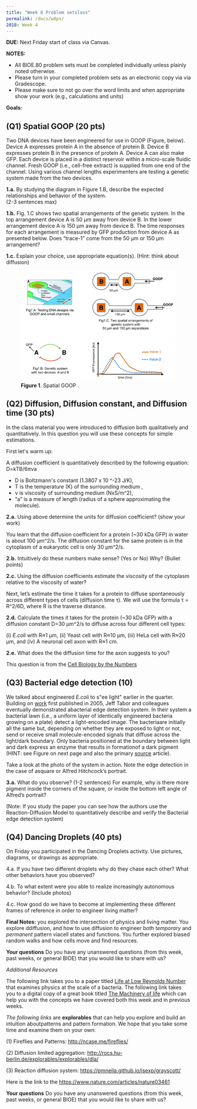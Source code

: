 ```yaml
---
title: "Week 8 Problem setslass"
permalink: /docs/w8ps/
2018: Week 4
---
```


**DUE:** Next Friday start of class via Canvas.

**NOTES:**

- All BIOE.80 problem sets must be completed individually unless plainly noted otherwise.
- Please turn in your completed problem sets as an electronic copy via via Gradescope.
- Please make sure to not go over the word limits and when appropriate show your work (e.g., calculations and units)

**Goals:** 

## (Q1) Spatial GOOP (20 pts)

Two DNA devices have been engineered for use in GOOP (Figure, below).  Device A expresses protein A in the absence of protein B.  Device B expresses protein B in the presence of protein A.  Device A can also make GFP.  Each device is placed in a distinct reservoir within a micro-scale fluidic channel. Fresh GOOP (i.e., cell-free extract) is supplied from one end of the channel.   Using various channel lengths experimenters are testing a genetic system made from the two devices. 

**1.a.**  By studying the diagram in Figure 1.B, describe the expected relationships and behavior of the system.  
(2-3 sentences max)

**1.b.** Fig. 1.C shows two spatial arrangements of the genetic system. In the top arrangement device A is 50 µm away from device B. In the lower arrangement device A is 150 µm away from device B. The time responses for each arrangement is measured by GFP production from device A as presented below.  Does “trace-1” come from the 50 µm or 150 µm arrangement? 


**1.c.** Explain your choice, use appropriate equation(s). (Hint: think about diffusion)

<figure>
<a href="/assets/images/Spatial GOOP.png"><img src="/assets/images/Spatial GOOP.png"></a>
<figcaption><b>Figure 1</b>. Spatial GOOP .</figcaption>
</figure>

## (Q2) Diffusion, Diffusion constant, and Diffusion time (30 pts)

 In the class material you were introduced to diffusion both qualitatively and quantitatively.
 In this question you will use these concepts for simple estimations. 
 
 First let's warm up:
 
A diffusion coefficient is quantitatively described by the following equation: D=kTB/6πνa
 
 - D is Boltzmann's constant (1.3807 x 10 ^-23 J/K), 
 - T is the temperature (K) of the surrounding medium ,
 - ν is viscosity of surrounding medium (NxS/m^2), 
 - “a” is a measure of length (radius of a sphere approximating the molecule).  
 
 **2.a.** Using above determine the units for diffusion coefficient? (show your work)
 
You learn that the diffusion coefficient for a protein (~30 kDa GFP) in water is about 100 µm^2/s.
The diffusion constant for the same protein is in the cytoplasm of a eukaryotic cell is only 30 µm^2/s.

**2.b.** Intuitively do these numbers make sense? (Yes or No) Why? (Bullet points)

**2.c.** Using the diffusion coefficients  estimate the viscosity of the cytoplasm relative to the viscosity of water? 

Next, let’s estimate the time it takes for a protein to diffuse spontaneously across different types of cells 
(diffusion time τ). We will use the formula τ = R^2/6D, where R is the traverse distance.

**2.d.** Calculate the times it takes for the protein (~30 kDa GFP) with a diffusion constant D=30 µm^2/s to diffuse across four different cell types: 

(i) *E.coli* with R≈1 μm, 
(ii)  Yeast cell with R≈10 μm, 
(iii) HeLa cell with R≈20 μm, and
(iv) A neuronal cell axon with R≈1 cm.

**2.e.** What does the the diffusion time for the axon suggests to you? 

This question is from the [Cell Biology by the Numbers](http://book.bionumbers.org/what-are-the-time-scales-for-diffusion-in-cells/)

## (Q3) Bacterial edge detection (10)

We talked about engineered *E.coli* to s"ee light" earlier in the quarter.  Building on [work](https://www.nature.com/articles/nature04405) first published in 2005, Jeff Tabor and colleagues eventually demonstrated abacterial edge detection system. In their system a bacterial lawn (i.e., a uniform layer of identically engineered bacteria growing on a plate) detect a light-encoded image.  The bacteriaare initially all the same but, depending on whether they are exposed to light or not, send or receive small molecule-encoded signals that diffuse across the light/dark boundary. Only bacteria positioned at the boundary between light and dark express an enzyme that results in formationof a dark pigment (HINT: see Figure on next page and also the primary [source](https://www.ncbi.nlm.nih.gov/pmc/articles/PMC2775486/) article).

Take a look at the photo of the system in action. Note the edge detection in the case of asquare or Alfred Hitchcock’s portrait.

**3.a.** What do you observe?  (1-2 sentences) For example, why is there more pigment inside the corners of the square, or inside the bottom left angle of Alfred’s portrait? 

(Note: If you study the paper you can see how the authors use the Reaction-Diffusion Model to quantitatively describe and verify the Bacterial edge detection system)

## (Q4)  Dancing Droplets (40 pts)

On Friday you participated in the Dancing Droplets activity.  Use pictures, diagrams, or drawings as appropriate. 

4.a. If you have two different droplets why do they chase each other? What other behaviors have you observed?

4.b. To what extent were you able to realize increasingly autonomous behavior? (Include photos)

4.c. How good do we have to become at implementing these different frames of reference in order to engineer living matter?

**Final Notes:**  you explored the intersection of physics and living matter. You explore ddiffusion, and how to use diffusion to engineer  both *temporary* and *permanent* pattern viacell states and functions. You further explored biased random walks and how cells move and find resources.

**Your questions**
Do you have any unanswered questions (from this week, past weeks, or general BIOE) that you would like to share with us?

*Additional Resources*    

The following link takes you to a paper titled [Life at Low Reynolds Number](https://www2.gwu.edu/~phy21bio/Reading/Purcell_life_at_low_reynolds_number.pdf) that examines physics at the scale of a bacteria.  The following link takes you to a digital copy of a great book titled [The Machinery of life](https://searchworks.stanford.edu/view/11568895) which can help you with the concepts we have covered both this week and in previous weeks.

*The following links* are **explorables** that can help you explore and build an intuition aboutpatterns and pattern formation.  We hope that you take some time and examine them on your own:


(1) Fireflies and Patterns: http://ncase.me/fireflies/


(2) Diffusion limited aggregation: http://rocs.hu-berlin.de/explorables/explorables/dla/


(3) Reaction diffusion system: https://pmneila.github.io/jsexp/grayscott/

Here is the link to the https://www.nature.com/articles/nature03461

**Your questions**
Do you have any unanswered questions (from this week, past weeks, or general BIOE) that you would like to share with us?
